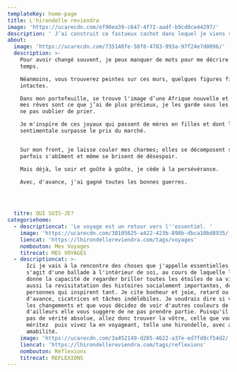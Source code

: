 ```yaml
---
templateKey: home-page
title: L'hirondelle reviendra
image: 'https://ucarecdn.com/ef90ea39-c647-4f72-aadf-b9cd0ce44297/'
description: ' J’ai construit ce fastueux cachot dans lequel je viens souvent me poser pour mettre encore plus de soleil dans mes pensées et jauger ma créativité. D’ici, je peux regarder par dessus le monde et essayer de comprendre...'
about:
  image: 'https://ucarecdn.com/735148fe-58f8-4783-993a-97f24e7d0096/'
  description: >-
    Pour avoir changé souvent, je peux manquer de mots pour me décrire dans le
    temps.

    Néanmoins, vous trouverez peintes sur ces murs, quelques figures fidèles et
    intactes.

    Dans mon portefeuille, se trouve l'image d’une Afrique nouvelle et émergée:
    mes rêves sont ce que j’ai de plus précieux, je les garde sous les yeux pour
    ne pas oublier de prier. 

    Je m'inspire de ces joyaux qui passent de mères en filles et dont la valeur
    sentimentale surpasse le prix du marché.


    Sur mon front, je laisse couler mes charmes; elles se décomposent souvent,
    parfois s'abîment et même se brisent de désespoir.

    Mais déjà, le soir et goûte à goûte, je cède à la persévérance.

    Avec, d'avance, j'ai gagné toutes les bonnes guerres. 



     
  titre: QUI SUIS-JE?
categoriehome:
  - descriptioncat: 'Le voyage est un retour vers l''essentiel. '
    image: 'https://ucarecdn.com/38105625-a422-423b-890b-dbca10bd8935/'
    liencat: 'https://lhirondellereviendra.com/tags/voyages'
    nombouton: Mes Voyages
    titrecat: MES VOYAGES
  - descriptioncat: >-
      Ici je vais à la rencontre des choses que j'appelle essentielles. Il
      s'agit d'une ballade à l'intérieur de soi, au cours de laquelle l'on se
      donne la capacité de regarder briller toutes les étoiles de sa vie. C'est
      aussi la revisitatation des histoires socialement importantes, des
      personnes qui inspirent tant. Je cite bonheur et joie, retard ou longueur
      d'avance, cicatrices et tâches indélébiles. Je voudrais dire si vous aimez
      les changements et que vous décidez de voir d'autres couleurs de la vie,
      d'ailleurs elle vous suggère de ne pas prendre partie. Puisqu'il n'existe
      pas de vérité absolue, allez donc trouver la vôtre, celle que vous
      méritez  puis vivez la en voyageant, telle une hirondelle, avec agilité et
      amabilité. 
    image: 'https://ucarecdn.com/3a452149-d265-4622-a37e-ed7fd8cf54d2/'
    liencat: 'https://lhirondellereviendra.com/tags/reflexions'
    nombouton: Réflexions
    titrecat: REFLEXIONS
---
```


